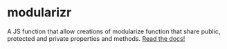 # modularizr
A JS function that allow creations of modularize function that share public, protected and private properties and methods.
[Read the docs!](docs/index.html)